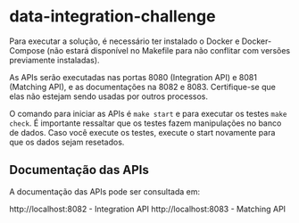 # data-integration-challenge

Para executar a solução, é necessário ter instalado o Docker e Docker-Compose (não estará disponível no Makefile para não conflitar com versões previamente instaladas).

As APIs serão executadas nas portas 8080 (Integration API) e 8081 (Matching API), e as documentações na 8082 e 8083. Certifique-se que elas não estejam sendo usadas por outros processos.

O comando para iniciar as APIs é `make start` e para executar os testes `make check`. É importante ressaltar que os testes fazem manipulações no banco de dados. Caso você execute os testes, execute o start novamente para que os dados sejam resetados.

## Documentação das APIs

A documentação das APIs pode ser consultada em:

http://localhost:8082 - Integration API
http://localhost:8083 - Matching API